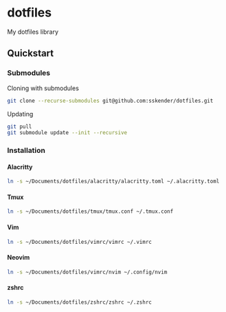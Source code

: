 # dotfiles

My dotfiles library

## Quickstart

### Submodules

Cloning with submodules

```bash
git clone --recurse-submodules git@github.com:sskender/dotfiles.git
```

Updating

```bash
git pull
git submodule update --init --recursive
```

### Installation

#### Alacritty

```bash
ln -s ~/Documents/dotfiles/alacritty/alacritty.toml ~/.alacritty.toml
```

#### Tmux

```bash
ln -s ~/Documents/dotfiles/tmux/tmux.conf ~/.tmux.conf
```

#### Vim

```bash
ln -s ~/Documents/dotfiles/vimrc/vimrc ~/.vimrc
```

#### Neovim

```bash
ln -s ~/Documents/dotfiles/vimrc/nvim ~/.config/nvim
```

#### zshrc

```bash
ln -s ~/Documents/dotfiles/zshrc/zshrc ~/.zshrc
```
